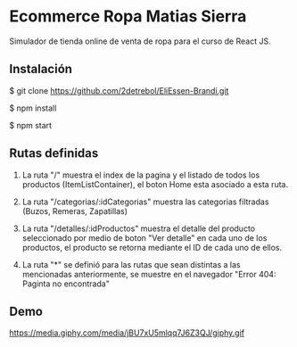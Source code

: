 # Ecommerce Ropa Matias Sierra

Simulador de tienda online de venta de ropa para el curso de React JS.
## Instalación 

$ git clone https://github.com/2detrebol/EliEssen-Brandi.git

$ npm install

$ npm start
## Rutas definidas 

1. La ruta "/"  muestra el index de la pagina y el listado de todos los productos (ItemListContainer), el boton Home esta asociado a esta ruta.

2. La ruta "/categorias/:idCategorias" muestra las categorias filtradas (Buzos, Remeras, Zapatillas)

3. La ruta "/detalles/:idProductos" muestra el detalle del producto seleccionado por medio de boton "Ver detalle" en cada uno de los productos, el producto se retorna mediante el ID de cada uno de ellos.

4. La ruta "*" se definió para las rutas que sean distintas a las mencionadas anteriormente, se muestre en el navegador "Error 404: Paginta no encontrada"

## Demo

https://media.giphy.com/media/jBU7xU5mlqq7J6Z3QJ/giphy.gif

